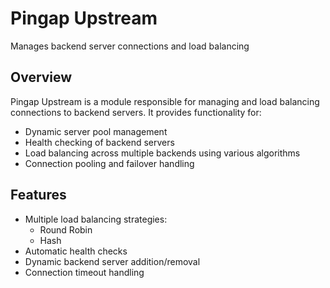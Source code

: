 # Pingap Upstream

Manages backend server connections and load balancing

## Overview

Pingap Upstream is a module responsible for managing and load balancing connections to backend servers. It provides functionality for:

- Dynamic server pool management
- Health checking of backend servers
- Load balancing across multiple backends using various algorithms
- Connection pooling and failover handling

## Features

- Multiple load balancing strategies:
  - Round Robin
  - Hash
- Automatic health checks
- Dynamic backend server addition/removal
- Connection timeout handling
